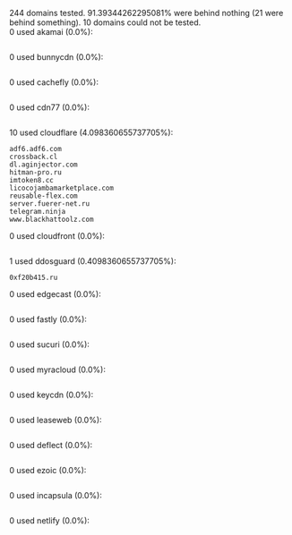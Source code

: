 244 domains tested. 91.39344262295081% were behind nothing (21 were behind something). 10 domains could not be tested.<br>
0 used akamai (0.0%):
```

```

0 used bunnycdn (0.0%):
```

```

0 used cachefly (0.0%):
```

```

0 used cdn77 (0.0%):
```

```

10 used cloudflare (4.098360655737705%):
```
adf6.adf6.com
crossback.cl
dl.aginjector.com
hitman-pro.ru
imtoken8.cc
licocojambamarketplace.com
reusable-flex.com
server.fuerer-net.ru
telegram.ninja
www.blackhattoolz.com
```

0 used cloudfront (0.0%):
```

```

1 used ddosguard (0.4098360655737705%):
```
0xf20b415.ru
```

0 used edgecast (0.0%):
```

```

0 used fastly (0.0%):
```

```

0 used sucuri (0.0%):
```

```

0 used myracloud (0.0%):
```

```

0 used keycdn (0.0%):
```

```

0 used leaseweb (0.0%):
```

```

0 used deflect (0.0%):
```

```

0 used ezoic (0.0%):
```

```

0 used incapsula (0.0%):
```

```

0 used netlify (0.0%):
```

```
